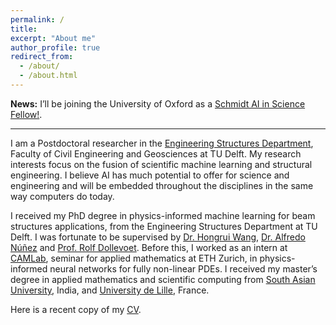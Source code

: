 ```yaml
---
permalink: /
title: 
excerpt: "About me"
author_profile: true
redirect_from: 
  - /about/
  - /about.html
---
```


**News:** I’ll be joining the University of Oxford as a [Schmidt AI in Science Fellow!](https://saiis.web.ox.ac.uk/our-people?filter-13541-cohort-4319696=97706&page-4319696=0).

---

I am a Postdoctoral researcher in the [Engineering Structures Department](https://www.tudelft.nl/citg/over-faculteit/afdelingen/engineering-structures/sections-labs/railway-engineering/staff), Faculty of Civil Engineering and Geosciences at TU Delft. My research interests focus on the fusion of scientific machine learning and structural engineering. I believe AI has much potential to offer for science and engineering and will be embedded throughout the disciplines in the same way computers do today.

I received my PhD degree in physics-informed machine learning for beam structures applications, from the Engineering Structures Department at TU Delft. I was fortunate to be supervised by [Dr. Hongrui Wang](https://www.tudelft.nl/staff/h.wang.8/), [Dr. Alfredo Núñez](https://www.alfredonunez.net) and [Prof. Rolf Dollevoet](https://www.tudelft.nl/staff/r.p.b.j.dollevoet/). Before this, I worked as an intern at [CAMLab](https://camlab.ethz.ch), seminar for applied mathematics at ETH Zurich, in physics-informed neural networks for fully non-linear PDEs. I received my master’s degree in applied mathematics and scientific computing from [South Asian University](https://sau.int), India, and [University de Lille](https://www.univ-lille.fr), France.

Here is a recent copy of my  [CV](https://taniyakapoor.github.io/files/Taniya_CV_new.pdf).
